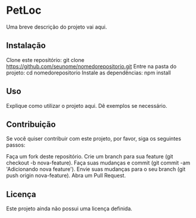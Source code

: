 # PetLoc

Uma breve descrição do projeto vai aqui.

## Instalação

Clone este repositório: git clone https://github.com/seunome/nomedorepositorio.git
Entre na pasta do projeto: cd nomedorepositorio
Instale as dependências: npm install

## Uso

Explique como utilizar o projeto aqui. Dê exemplos se necessário.

## Contribuição

Se você quiser contribuir com este projeto, por favor, siga os seguintes passos:

Faça um fork deste repositório.
Crie um branch para sua feature (git checkout -b nova-feature).
Faça suas mudanças e commit (git commit -am 'Adicionando nova feature').
Envie suas mudanças para o seu branch (git push origin nova-feature).
Abra um Pull Request.

## Licença

Este projeto ainda não possui uma licença definida.
